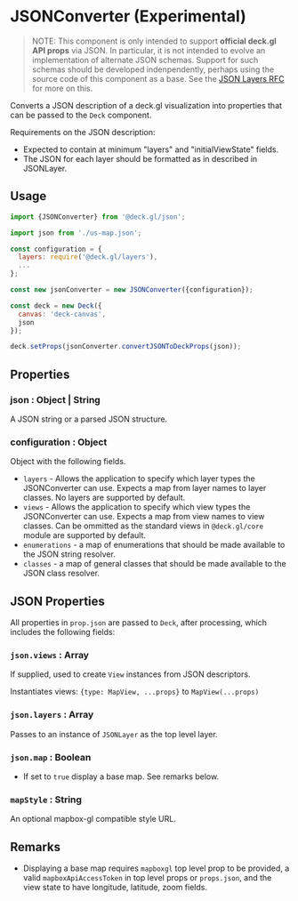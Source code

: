 # JSONConverter (Experimental)

> NOTE: This component is only intended to support **official deck.gl API props** via JSON. In particular, it is not intended to evolve an implementation of alternate JSON schemas. Support for such schemas should be developed indenpendently, perhaps using the source code of this component as a base. See the [JSON Layers RFC](https://github.com/uber/deck.gl/blob/6.1-release/dev-docs/RFCs/v6.1/json-layers-rfc.md) for more on this.

Converts a JSON description of a deck.gl visualization into properties that can be passed to the `Deck` component.

Requirements on the JSON description:

* Expected to contain at minimum "layers" and "initialViewState" fields.
* The JSON for each layer should be formatted as in described in JSONLayer.


## Usage

```js
import {JSONConverter} from '@deck.gl/json';

import json from './us-map.json';

const configuration = {
  layers: require('@deck.gl/layers'),
  ...
};

const new jsonConverter = new JSONConverter({configuration});

const deck = new Deck({
  canvas: 'deck-canvas',
  json
});

deck.setProps(jsonConverter.convertJSONToDeckProps(json));
```


## Properties


### json : Object | String

A JSON string or a parsed JSON structure.


### configuration : Object

Object with the following fields.

* `layers` - Allows the application to specify which layer types the JSONConverter can use. Expects a map from layer names to layer classes. No layers are supported by default.
* `views` - Allows the application to specify which view types the JSONConverter can use. Expects a map from view names to view classes. Can be ommitted as the standard views in `@deck.gl/core` module are supported by default.
* `enumerations` - a map of enumerations that should be made available to the JSON string resolver.
* `classes` - a map of general classes that should be made available to the JSON class resolver.


## JSON Properties

All properties in `prop.json` are passed to `Deck`, after processing, which includes the following fields:


### `json.views` : Array

If supplied, used to create `View` instances from JSON descriptors.

Instantiates views: `{type: MapView, ...props}` to `MapView(...props)`


### `json.layers` : Array

Passes to an instance of `JSONLayer` as the top level layer.


### `json.map` : Boolean

* If set to `true` display a base map. See remarks below.


### `mapStyle` : String

An optional mapbox-gl compatible style URL.


## Remarks

* Displaying a base map requires `mapboxgl` top level prop to be provided, a valid `mapboxApiAccessToken` in top level props or `props.json`, and the view state to have longitude, latitude, zoom fields.
